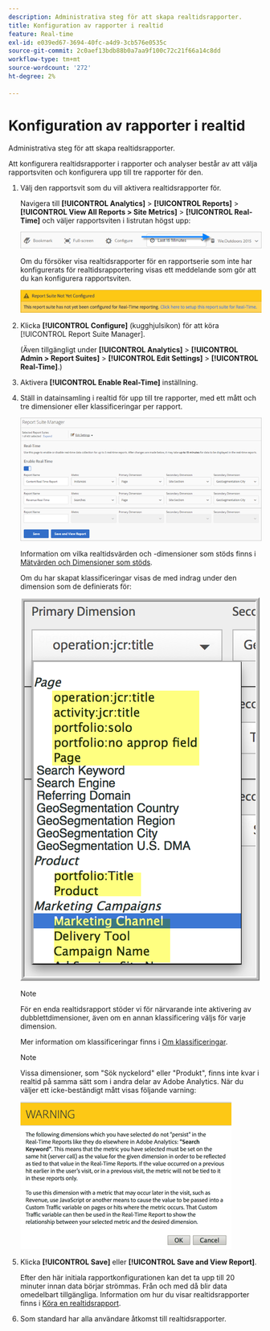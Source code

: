 ```yaml
---
description: Administrativa steg för att skapa realtidsrapporter.
title: Konfiguration av rapporter i realtid
feature: Real-time
exl-id: e039ed67-3694-40fc-a4d9-3cb576e0535c
source-git-commit: 2c0aef13bdb88b0a7aa9f100c72c21f66a14c8dd
workflow-type: tm+mt
source-wordcount: '272'
ht-degree: 2%

---
```


# Konfiguration av rapporter i realtid

Administrativa steg för att skapa realtidsrapporter.

Att konfigurera realtidsrapporter i rapporter och analyser består av att välja rapportsviten och konfigurera upp till tre rapporter för den.

1. Välj den rapportsvit som du vill aktivera realtidsrapporter för.

   Navigera till **[!UICONTROL Analytics]** > **[!UICONTROL Reports]** > **[!UICONTROL View All Reports > Site Metrics]** > **[!UICONTROL Real-Time]** och väljer rapportsviten i listrutan högst upp:

   ![](assets/report_suite_selector.png)

   Om du försöker visa realtidsrapporter för en rapportserie som inte har konfigurerats för realtidsrapportering visas ett meddelande som gör att du kan konfigurera rapportsviten.

   ![](assets/rep_suite_not_set_up.png)

1. Klicka **[!UICONTROL Configure]** (kugghjulsikon) för att köra [!UICONTROL Report Suite Manager].

   (Även tillgängligt under **[!UICONTROL Analytics]** > **[!UICONTROL Admin > Report Suites]** > **[!UICONTROL Edit Settings]** > **[!UICONTROL Real-Time]**.)

1. Aktivera **[!UICONTROL Enable Real-Time]** inställning.
1. Ställ in datainsamling i realtid för upp till tre rapporter, med ett mått och tre dimensioner eller klassificeringar per rapport.

   ![](assets/real_time_admin.png)

   Information om vilka realtidsvärden och -dimensioner som stöds finns i [Mätvärden och Dimensioner som stöds](/help/admin/admin/realtime/realtime-metrics.md).

   Om du har skapat klassificeringar visas de med indrag under den dimension som de definierats för:

   ![](assets/classifications.png)

   >[!NOTE]
   >
   >För en enda realtidsrapport stöder vi för närvarande inte aktivering av dubblettdimensioner, även om en annan klassificering väljs för varje dimension.

   Mer information om klassificeringar finns i [Om klassificeringar](/help/components/classifications/c-classifications.md).

   >[!NOTE]
   >
   >Vissa dimensioner, som &quot;Sök nyckelord&quot; eller &quot;Produkt&quot;, finns inte kvar i realtid på samma sätt som i andra delar av Adobe Analytics. När du väljer ett icke-beständigt mått visas följande varning:

   ![](assets/warning_dimensions.png)

1. Klicka **[!UICONTROL Save]** eller **[!UICONTROL Save and View Report]**.

   Efter den här initiala rapportkonfigurationen kan det ta upp till 20 minuter innan data börjar strömmas. Från och med då blir data omedelbart tillgängliga. Information om hur du visar realtidsrapporter finns i [Köra en realtidsrapport](https://experienceleague.adobe.com/docs/analytics/analyze/reports-analytics/t-running-report-types.html).

1. Som standard har alla användare åtkomst till realtidsrapporter.
